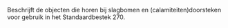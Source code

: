 Beschrijft de objecten die horen bij slagbomen en (calamiteiten)doorsteken voor gebruik in het Standaardbestek 270.
